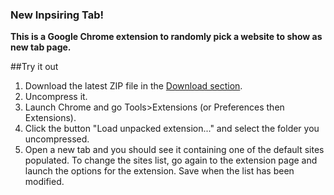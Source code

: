 ### New Inpsiring Tab!

**This is a Google Chrome extension to randomly pick a website to show as new tab page.**

##Try it out

1. Download the latest ZIP file in the [Download section](https://github.com/nuthinking/New-Inspiring-Tab-/downloads).
2. Uncompress it.
3. Launch Chrome and go Tools>Extensions (or Preferences then Extensions).
4. Click the button "Load unpacked extension..." and select the folder you uncompressed.
5. Open a new tab and you should see it containing one of the default sites populated. To change the sites list, go again to the extension page and launch the options for the extension. Save when the list has been modified.